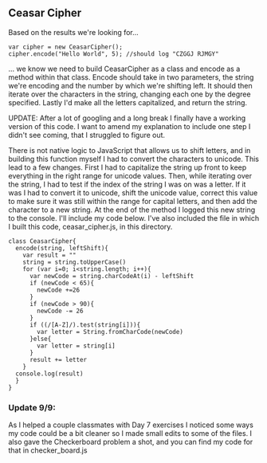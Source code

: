## Ceasar Cipher
Based on the results we're looking for...
```
var cipher = new CeasarCipher();
cipher.encode("Hello World", 5); //should log "CZGGJ RJMGY"
```
... we know we need to build CeasarCipher as a class and encode as a method within that class. Encode should take in two parameters, the string we're encoding and the number by which we're shifting left. It should then iterate over the characters in the string, changing each one by the degree specified. Lastly I'd make all the letters capitalized, and return the string.

UPDATE: After a lot of googling and a long break I finally have a working version of this code. I want to amend my explanation to include one step I didn't see coming, that I struggled to figure out.

There is not native logic to JavaScript that allows us to shift letters, and in building this function myself I had to convert the characters to unicode. This lead to a few changes. First I had to capitalize the string up front to keep everything in the right range for unicode values. Then, while iterating over the string, I had to test if the index of the string I was on was a letter. If it was I had to convert it to unicode, shift the unicode value, correct this value to make sure it was still within the range for capital letters, and then add the character to a new string. At the end of the method I logged this new string to the console. I'll include my code below. I've also included the file in which I built this code, ceasar_cipher.js, in this directory.
```
class CeasarCipher{
  encode(string, leftShift){
    var result = ""
    string = string.toUpperCase()
    for (var i=0; i<string.length; i++){
      var newCode = string.charCodeAt(i) - leftShift
      if (newCode < 65){
        newCode +=26
      }
      if (newCode > 90){
        newCode -= 26
      }
      if ((/[A-Z]/).test(string[i])){
        var letter = String.fromCharCode(newCode)
      }else{
        var letter = string[i]
      }
      result += letter
    }
  console.log(result)
  }
}
```


### Update 9/9:
As I helped a couple classmates with Day 7 exercises I noticed some ways my code could be a bit cleaner so I made small edits to some of the files. I also gave the Checkerboard problem a shot, and you can find my code for that in checker_board.js
